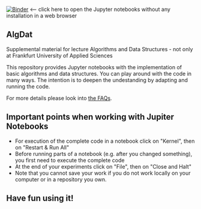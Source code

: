 [![Binder](https://mybinder.org/badge_logo.svg)](https://mybinder.org/v2/gh/JensLiebehenschel/AlgDat/HEAD)
<-- click here to open the Jupyter notebooks without any installation in a web browser

## AlgDat
Supplemental material for lecture Algorithms and Data Structures - not only at Frankfurt University of Applied Sciences

This repository provides Jupyter notebooks with the implementation of basic algorithms and data structures.
You can play around with the code in many ways.
The intention is to deepen the undestanding by adapting and running the code. 

For more details please look into [the FAQs](FAQs.md).

## Important points when working with Jupiter Notebooks
* For execution of the complete code in a notebook click on "Kernel", then on "Restart & Run All"
* Before running parts of a notebook (e.g. after you changed something), you first need to execute the complete code
* At the end of your experiments click on "File", then on "Close and Halt"
* Note that you cannot save your work if you do not work locally on your computer or in a repository you own.

## Have fun using it!

